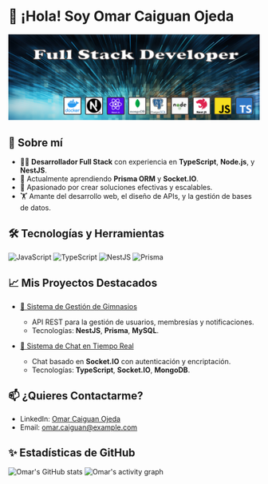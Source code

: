 # 👋 ¡Hola! Soy Omar Caiguan Ojeda

![Bienvenido a mi perfil](assets/banner.png)

## 🚀 Sobre mí
- 🧑‍💻 **Desarrollador Full Stack** con experiencia en **TypeScript**, **Node.js**, y **NestJS**.
- 🌱 Actualmente aprendiendo **Prisma ORM** y **Socket.IO**.
- 🎯 Apasionado por crear soluciones efectivas y escalables.
- 🏋️ Amante del desarrollo web, el diseño de APIs, y la gestión de bases de datos.

## 🛠️ Tecnologías y Herramientas
![JavaScript](https://img.shields.io/badge/-JavaScript-F7DF1E?logo=javascript&logoColor=black&style=flat-square)
![TypeScript](https://img.shields.io/badge/-TypeScript-007ACC?logo=typescript&logoColor=white&style=flat-square)
![NestJS](https://img.shields.io/badge/-NestJS-E0234E?logo=nestjs&logoColor=white&style=flat-square)
![Prisma](https://img.shields.io/badge/-Prisma-2D3748?logo=prisma&logoColor=white&style=flat-square)

## 📈 Mis Proyectos Destacados
- [🚀 Sistema de Gestión de Gimnasios](https://github.com/omar-caiguan-ojeda/sistema-gimnasios)
  - API REST para la gestión de usuarios, membresías y notificaciones.
  - Tecnologías: **NestJS**, **Prisma**, **MySQL**.

- [💬 Sistema de Chat en Tiempo Real](https://github.com/omar-caiguan-ojeda/chat-realtime)
  - Chat basado en **Socket.IO** con autenticación y encriptación.
  - Tecnologías: **TypeScript**, **Socket.IO**, **MongoDB**.

## 📫 ¿Quieres Contactarme?
- LinkedIn: [Omar Caiguan Ojeda](https://www.linkedin.com/in/omar-caiguan-ojeda)
- Email: [omar.caiguan@example.com](mailto:omar.caiguan@example.com)

## ✨ Estadísticas de GitHub
![Omar's GitHub stats](https://github-readme-stats.vercel.app/api?username=omar-caiguan-ojeda&show_icons=true&theme=radical)
![Omar's activity graph](https://github-readme-activity-graph.cyclic.app/graph?username=omar-caiguan-ojeda&theme=dracula)

